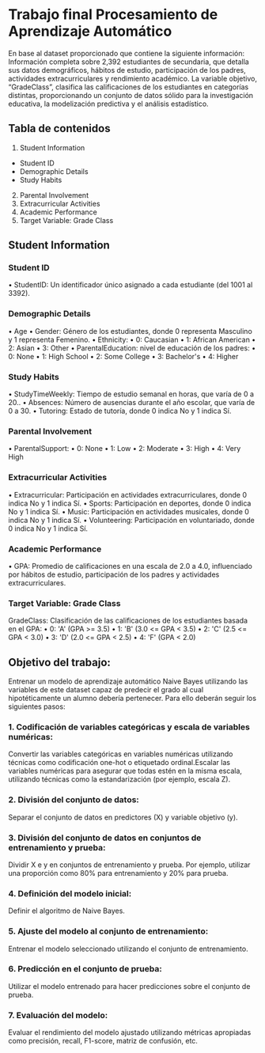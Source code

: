 # Trabajo final Procesamiento de Aprendizaje Automático
En base al dataset proporcionado que contiene la siguiente información:
Información completa sobre 2,392 estudiantes de secundaria, que detalla sus datos demográficos, hábitos de estudio, participación de los padres, actividades extracurriculares y rendimiento académico. La variable objetivo, “GradeClass”, clasifica las calificaciones de los estudiantes en categorías distintas, proporcionando un conjunto de datos sólido para la investigación educativa, la modelización predictiva y el análisis estadístico.
## Tabla de contenidos
1. Student Information
 * Student ID
 * Demographic Details
 * Study Habits
2. Parental Involvement
3. Extracurricular Activities
4. Academic Performance
5. Target Variable: Grade Class
## Student Information
### Student ID
• StudentID: Un identificador único asignado a cada estudiante (del 1001 al 3392).
### Demographic Details
• Age
• Gender: Género de los estudiantes, donde 0 representa Masculino y 1 representa Femenino.
• Ethnicity: 
 • 0: Caucasian
 • 1: African American
 • 2: Asian
 • 3: Other
• ParentalEducation: nivel de educación de los padres:
 • 0: None
 • 1: High School
 • 2: Some College
 • 3: Bachelor's
 • 4: Higher
### Study Habits
 • StudyTimeWeekly: Tiempo de estudio semanal en horas, que varía de 0 a 20..
 • Absences: Número de ausencias durante el año escolar, que varía de 0 a 30.
 • Tutoring: Estado de tutoría, donde 0 indica No y 1 indica Sí.
### Parental Involvement
 • ParentalSupport:
 • 0: None 
 • 1: Low
 • 2: Moderate
 • 3: High
 • 4: Very High
### Extracurricular Activities
 • Extracurricular: Participación en actividades extracurriculares, donde 0 indica No y 1 indica Sí.
 • Sports: Participación en deportes, donde 0 indica No y 1 indica Sí.
 • Music: Participación en actividades musicales, donde 0 indica No y 1 indica Sí.
 • Volunteering: Participación en voluntariado, donde 0 indica No y 1 indica Sí.
### Academic Performance
 • GPA: Promedio de calificaciones en una escala de 2.0 a 4.0, influenciado por hábitos de estudio, participación de los padres y actividades extracurriculares.
### Target Variable: Grade Class
GradeClass: Clasificación de las calificaciones de los estudiantes basada en el GPA:
 • 0: 'A' (GPA >= 3.5)
 • 1: 'B' (3.0 <= GPA < 3.5)
 • 2: 'C' (2.5 <= GPA < 3.0)
 • 3: 'D' (2.0 <= GPA < 2.5)
 • 4: 'F' (GPA < 2.0)
## Objetivo del trabajo:
Entrenar un modelo de aprendizaje automático Naive Bayes utilizando las variables de este dataset capaz de predecir el grado al cual hipotéticamente un alumno debería pertenecer.
Para ello deberán seguir los siguientes pasos:
### 1. Codificación de variables categóricas y escala de variables numéricas:
Convertir las variables categóricas en variables numéricas utilizando técnicas como codificación one-hot o etiquetado ordinal.Escalar las variables numéricas para asegurar que todas estén en la misma escala, utilizando técnicas como la estandarización (por ejemplo, escala Z).
### 2. División del conjunto de datos:
Separar el conjunto de datos en predictores (X) y variable objetivo (y).
### 3. División del conjunto de datos en conjuntos de entrenamiento y prueba:
Dividir X e y en conjuntos de entrenamiento y prueba. Por ejemplo, utilizar una proporción como 80% para entrenamiento y 20% para prueba.
### 4. Definición del modelo inicial:
Definir el algoritmo de Naive Bayes.
### 5. Ajuste del modelo al conjunto de entrenamiento:
Entrenar el modelo seleccionado utilizando el conjunto de entrenamiento.
### 6. Predicción en el conjunto de prueba:
Utilizar el modelo entrenado para hacer predicciones sobre el conjunto de prueba.
### 7. Evaluación del modelo:
Evaluar el rendimiento del modelo ajustado utilizando métricas apropiadas como precisión, recall, F1-score, matriz de confusión, etc.
